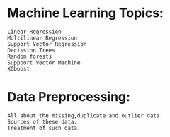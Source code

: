 # Machine Learning Topics:
```
Linear Regression
Multilinear Regression
Support Vector Regression
Decission Trees
Random forests
Suppport Vector Machine
XGboost
```

# Data Preprocessing:
```
All about the missing,duplicate and outlier data.
Sources of these data.
Treatment of such data.
```
